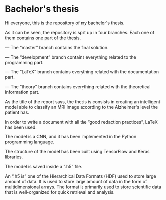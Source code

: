 # Bachelor's thesis

Hi everyone, this is the repository of my bachelor's thesis.

As it can be seen, the repository is split up in four branches. Each one of them contains one part of the thesis.

— The “master” branch contains the final solution.

— The “development” branch contains everything related to the programming part.

— The “LaTeX” branch contains everything related with the documentation part.

— The “theory” branch contains everything related with the theoretical information part.

As the title of the report says, the thesis is consists in creating an intelligent model able to classify an MRI image according to the Alzheimer's level the patient has.

In order to write a document with all the “good redaction practices”, LaTeX has been used.

The model is a CNN, and it has been implemented in the Python programming language.

The structure of the model has been built using TensorFlow and Keras libraries.

The model is saved inside a “.h5” file.

An “.h5 is” one of the Hierarchical Data Formats (HDF) used to store large amount of data. It is used to store large amount of data in the form of multidimensional arrays. The format is primarily used to store scientific data that is well-organized for quick retrieval and analysis. 
